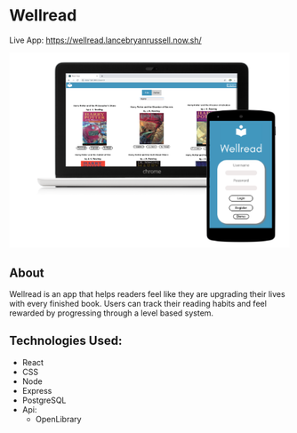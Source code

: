 # Wellread

Live App: https://wellread.lancebryanrussell.now.sh/

![screenshots](src/images/readme-image.png)

## About

Wellread is an app that helps readers feel like they are upgrading their lives with every finished book. Users can track their reading habits and feel rewarded by progressing through a level based system. 

## Technologies Used:
* React
* CSS
* Node
* Express
* PostgreSQL
* Api:
    * OpenLibrary


